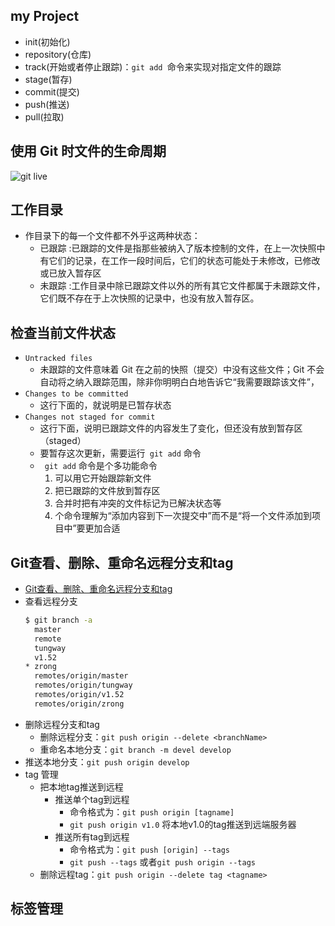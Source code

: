 ##  my Project
+   init(初始化)
+   repository(仓库)
+   track(开始或者停止跟踪)：`git add `命令来实现对指定文件的跟踪
+   stage(暂存)
+   commit(提交)
+   push(推送)
+   pull(拉取)
##  使用 Git 时文件的生命周期
![git live](https://github.com/Tinywan/github-study/blob/master/image/Figure2-1.png)
##  工作目录
+   作目录下的每一个文件都不外乎这两种状态：
    +   已跟踪 :已跟踪的文件是指那些被纳入了版本控制的文件，在上一次快照中有它们的记录，在工作一段时间后，它们的状态可能处于未修改，已修改或已放入暂存区  
    +   未跟踪 :工作目录中除已跟踪文件以外的所有其它文件都属于未跟踪文件，它们既不存在于上次快照的记录中，也没有放入暂存区。  
##  检查当前文件状态
+   `Untracked files`
    +   未跟踪的文件意味着 Git 在之前的快照（提交）中没有这些文件；Git 不会自动将之纳入跟踪范围，除非你明明白白地告诉它“我需要跟踪该文件”，
+   `Changes to be committed`
    +   这行下面的，就说明是已暂存状态
+   `Changes not staged for commit`
    +   这行下面，说明已跟踪文件的内容发生了变化，但还没有放到暂存区（staged）
    +   要暂存这次更新，需要运行` git add` 命令
    +   ` git add` 命令是个多功能命令
        1.  可以用它开始跟踪新文件
        2.  把已跟踪的文件放到暂存区
        3.  合并时把有冲突的文件标记为已解决状态等
        4.  个命令理解为“添加内容到下一次提交中”而不是“将一个文件添加到项目中”要更加合适
    
##  Git查看、删除、重命名远程分支和tag
+   [Git查看、删除、重命名远程分支和tag](http://zengrong.net/post/1746.htm)
+   查看远程分支
    ```bash 
    $ git branch -a
      master
      remote
      tungway
      v1.52
    * zrong
      remotes/origin/master
      remotes/origin/tungway
      remotes/origin/v1.52
      remotes/origin/zrong
    ```
+   删除远程分支和tag
    +   删除远程分支：`git push origin --delete <branchName>`
    +   重命名本地分支：`git branch -m devel develop`
+   推送本地分支：`git push origin develop`    
+   tag 管理
    +   把本地tag推送到远程
        +   推送单个tag到远程 
            +   命令格式为：`git push origin [tagname]`
            +   `git push origin v1.0` 将本地v1.0的tag推送到远端服务器
        +   推送所有tag到远程 
            +   命令格式为：`git push [origin] --tags`
            +   `git push --tags` 或者`git push origin --tags`
    +   删除远程tag：`git push origin --delete tag <tagname>`        
    


    
##  标签管理
    